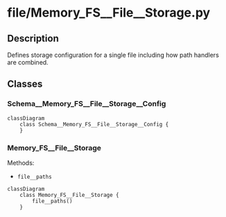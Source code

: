 # file/Memory_FS__File__Storage.py


## Description
Defines storage configuration for a single file including how path handlers are combined.
## Classes
### Schema__Memory_FS__File__Storage__Config

```mermaid
classDiagram
    class Schema__Memory_FS__File__Storage__Config {
    }
```
### Memory_FS__File__Storage
Methods:
- `file__paths`

```mermaid
classDiagram
    class Memory_FS__File__Storage {
        file__paths()
    }
```
